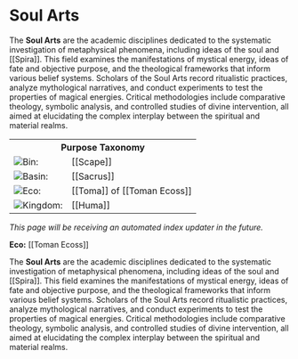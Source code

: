 <!-- wiki-header-section:start -->
# Soul Arts

The **Soul Arts** are the academic disciplines dedicated to the systematic investigation of metaphysical phenomena, including ideas of the soul and [[Spira]]. This field examines the manifestations of mystical energy, ideas of fate and objective purpose, and the theological frameworks that inform various belief systems. Scholars of the Soul Arts record ritualistic practices, analyze mythological narratives, and conduct experiments to test the properties of magical energies. Critical methodologies include comparative theology, symbolic analysis, and controlled studies of divine intervention, all aimed at elucidating the complex interplay between the spiritual and material realms.

<!-- wiki-header-section:end -->

<!-- taxonomy-table-section:start -->
<div class="taxonomy-table">
  <table>
    <tr>
      <th colspan="3">Purpose Taxonomy</th>
    </tr>
    <tr>
      <td class="taxon-label"><img src="svg/bin.svg" class="taxon-icon">Bin:</td>
      <td class="taxon-content" colspan="2">[[Scape]]</td>
    </tr>
    <tr>
      <td class="taxon-label"><img src="svg/basin.svg" class="taxon-icon">Basin:</td>
      <td class="taxon-content" colspan="2">[[Sacrus]]</td>
    </tr>
    <tr>
      <td class="taxon-label"><img src="svg/eco.svg" class="taxon-icon">Eco:</td>
      <td class="taxon-content" colspan="2">[[Toma]] of [[Toman Ecoss]]</td>
    </tr>
    <tr>
      <td class="taxon-label"><img src="svg/kingdom.svg" class="taxon-icon">Kingdom:</td>
      <td class="taxon-content" colspan="2">[[Huma]]</td>
    </tr>
  </table>
</div>
<!-- taxonomy-table-section:end -->

*This page will be receiving an automated index updater in the future.*

<!-- not-for-live-publishing:start -->
<!-- obsidian-pull:start -->

**Eco:** [[Toman Ecoss]]

The **Soul Arts** are the academic disciplines dedicated to the systematic investigation of metaphysical phenomena, including ideas of the soul and [[Spira]]. This field examines the manifestations of mystical energy, ideas of fate and objective purpose, and the theological frameworks that inform various belief systems. Scholars of the Soul Arts record ritualistic practices, analyze mythological narratives, and conduct experiments to test the properties of magical energies. Critical methodologies include comparative theology, symbolic analysis, and controlled studies of divine intervention, all aimed at elucidating the complex interplay between the spiritual and material realms.

<br>

<br>

<!-- obsidian-pull:end -->
<!-- not-for-live-publishing:end -->